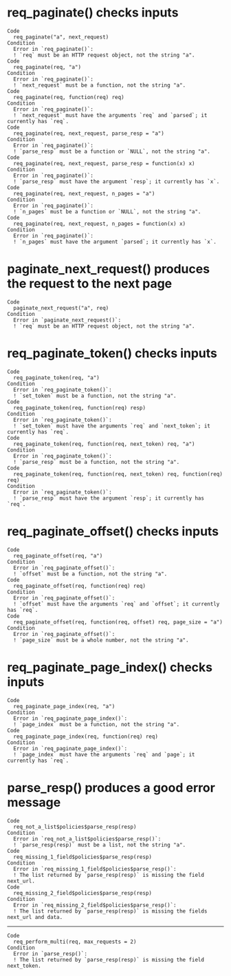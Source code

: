 # req_paginate() checks inputs

    Code
      req_paginate("a", next_request)
    Condition
      Error in `req_paginate()`:
      ! `req` must be an HTTP request object, not the string "a".
    Code
      req_paginate(req, "a")
    Condition
      Error in `req_paginate()`:
      ! `next_request` must be a function, not the string "a".
    Code
      req_paginate(req, function(req) req)
    Condition
      Error in `req_paginate()`:
      ! `next_request` must have the arguments `req` and `parsed`; it currently has `req`.
    Code
      req_paginate(req, next_request, parse_resp = "a")
    Condition
      Error in `req_paginate()`:
      ! `parse_resp` must be a function or `NULL`, not the string "a".
    Code
      req_paginate(req, next_request, parse_resp = function(x) x)
    Condition
      Error in `req_paginate()`:
      ! `parse_resp` must have the argument `resp`; it currently has `x`.
    Code
      req_paginate(req, next_request, n_pages = "a")
    Condition
      Error in `req_paginate()`:
      ! `n_pages` must be a function or `NULL`, not the string "a".
    Code
      req_paginate(req, next_request, n_pages = function(x) x)
    Condition
      Error in `req_paginate()`:
      ! `n_pages` must have the argument `parsed`; it currently has `x`.

# paginate_next_request() produces the request to the next page

    Code
      paginate_next_request("a", req)
    Condition
      Error in `paginate_next_request()`:
      ! `req` must be an HTTP request object, not the string "a".

# req_paginate_token() checks inputs

    Code
      req_paginate_token(req, "a")
    Condition
      Error in `req_paginate_token()`:
      ! `set_token` must be a function, not the string "a".
    Code
      req_paginate_token(req, function(req) resp)
    Condition
      Error in `req_paginate_token()`:
      ! `set_token` must have the arguments `req` and `next_token`; it currently has `req`.
    Code
      req_paginate_token(req, function(req, next_token) req, "a")
    Condition
      Error in `req_paginate_token()`:
      ! `parse_resp` must be a function, not the string "a".
    Code
      req_paginate_token(req, function(req, next_token) req, function(req) req)
    Condition
      Error in `req_paginate_token()`:
      ! `parse_resp` must have the argument `resp`; it currently has `req`.

# req_paginate_offset() checks inputs

    Code
      req_paginate_offset(req, "a")
    Condition
      Error in `req_paginate_offset()`:
      ! `offset` must be a function, not the string "a".
    Code
      req_paginate_offset(req, function(req) req)
    Condition
      Error in `req_paginate_offset()`:
      ! `offset` must have the arguments `req` and `offset`; it currently has `req`.
    Code
      req_paginate_offset(req, function(req, offset) req, page_size = "a")
    Condition
      Error in `req_paginate_offset()`:
      ! `page_size` must be a whole number, not the string "a".

# req_paginate_page_index() checks inputs

    Code
      req_paginate_page_index(req, "a")
    Condition
      Error in `req_paginate_page_index()`:
      ! `page_index` must be a function, not the string "a".
    Code
      req_paginate_page_index(req, function(req) req)
    Condition
      Error in `req_paginate_page_index()`:
      ! `page_index` must have the arguments `req` and `page`; it currently has `req`.

# parse_resp() produces a good error message

    Code
      req_not_a_list$policies$parse_resp(resp)
    Condition
      Error in `req_not_a_list$policies$parse_resp()`:
      ! `parse_resp(resp)` must be a list, not the string "a".
    Code
      req_missing_1_field$policies$parse_resp(resp)
    Condition
      Error in `req_missing_1_field$policies$parse_resp()`:
      ! The list returned by `parse_resp(resp)` is missing the field next_url.
    Code
      req_missing_2_field$policies$parse_resp(resp)
    Condition
      Error in `req_missing_2_field$policies$parse_resp()`:
      ! The list returned by `parse_resp(resp)` is missing the fields next_url and data.

---

    Code
      req_perform_multi(req, max_requests = 2)
    Condition
      Error in `parse_resp()`:
      ! The list returned by `parse_resp(resp)` is missing the field next_token.

